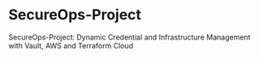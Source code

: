 # SecureOps-Project
SecureOps-Project: Dynamic Credential and Infrastructure Management with Vault, AWS and Terraform Cloud
